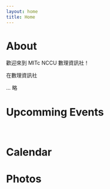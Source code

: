 ```yaml
---
layout: home
title: Home
---
```


<script setup>
import Banner from '.vitepress/components/Banner.vue'
import AnnounceCards from '.vitepress/components/AnnounceCards.vue';
import GoogleCalendar from '.vitepress/components/GoogleCalendar.vue';
</script>

<Banner />

# About

歡迎來到 MITc NCCU 數理資訊社！

在數理資訊社


... 略

# Upcomming Events

<br>

<AnnounceCards />


# Calendar

<GoogleCalendar />

# Photos



